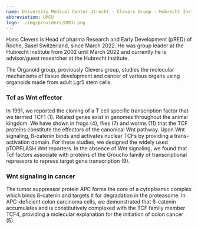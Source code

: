 ```yaml
---
name: University Medical Center Utrecht - Clevers Group - Hubrecht Institute
abbreviation: UMCU
logo: ./img/providers/UMCU.png
---
```


Hans Clevers is Head of pharma Research and Early Development (pRED) of Roche, Basel Switzerland, since March 2022. He was group leader at the Hubrecht Institute from 2002 until March 2022 and currently he is advisor/guest researcher at the Hubrecht Institute.

The Organoid group, previously Clevers group, studies the molecular mechanisms of tissue development and cancer of various organs using organoids made from adult Lgr5 stem cells.

### Tcf as Wnt effector
In 1991, we reported the cloning of a T cell specific transcription factor that we termed TCF1 (1). Related genes exist in genomes throughout the animal kingdom. We have shown in frogs (4), flies (7) and worms (11) that the TCF proteins constitute the effectors of the canonical Wnt pathway. Upon Wnt signaling, ß-catenin binds and activates nuclear TCFs by providing a trans-activation domain. For these studies, we designed the widely used pTOPFLASH Wnt reporters. In the absence of Wnt signaling, we found that Tcf factors associate with proteins of the Groucho family of transcriptional repressors to repress target gene transcription (9).

### Wnt signaling in cancer
The tumor suppressor protein APC forms the core of a cytoplasmic complex which binds ß-catenin and targets it for degradation in the proteasome. In APC-deficient colon carcinoma cells, we demonstrated that ß-catenin accumulates and is constitutively complexed with the TCF family member TCF4, providing a molecular explanation for the initiation of colon cancer (5).
